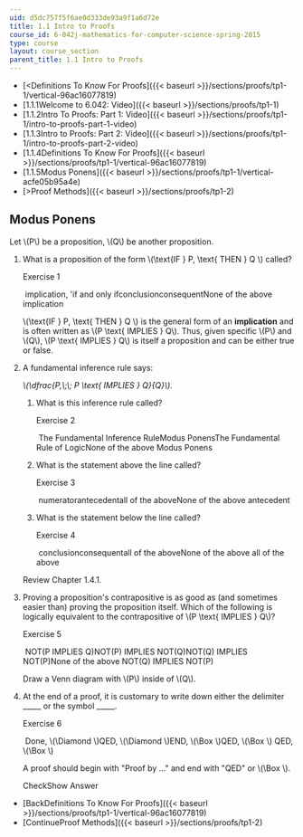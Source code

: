 ```yaml
---
uid: d5dc757f5f6ae0d333de93a9f1a6d72e
title: 1.1 Intro to Proofs
course_id: 6-042j-mathematics-for-computer-science-spring-2015
type: course
layout: course_section
parent_title: 1.1 Intro to Proofs
---
```


*   [<Definitions To Know For Proofs]({{< baseurl >}}/sections/proofs/tp1-1/vertical-96ac16077819)
*   [1.1.1Welcome to 6.042: Video]({{< baseurl >}}/sections/proofs/tp1-1)
*   [1.1.2Intro To Proofs: Part 1: Video]({{< baseurl >}}/sections/proofs/tp1-1/intro-to-proofs-part-1-video)
*   [1.1.3Intro to Proofs: Part 2: Video]({{< baseurl >}}/sections/proofs/tp1-1/intro-to-proofs-part-2-video)
*   [1.1.4Definitions To Know For Proofs]({{< baseurl >}}/sections/proofs/tp1-1/vertical-96ac16077819)
*   [1.1.5Modus Ponens]({{< baseurl >}}/sections/proofs/tp1-1/vertical-acfe05b95a4e)
*   [\>Proof Methods]({{< baseurl >}}/sections/proofs/tp1-2)

Modus Ponens
------------

  

Let \\(P\\) be a proposition, \\(Q\\) be another proposition.

1.  What is a proposition of the form \\(\\text{IF } P, \\text{ THEN } Q \\) called?
    
    Exercise 1
    
    &nbsp;implication, 'if and only ifconclusionconsequentNone of the above implication&nbsp;
    
    \\(\\text{IF } P, \\text{ THEN } Q \\) is the general form of an **implication** and is often written as \\(P \\text{ IMPLIES } Q\\). Thus, given specific \\(P\\) and \\(Q\\), \\(P \\text{ IMPLIES } Q\\) is itself a proposition and can be either true or false.
    
2.  A fundamental inference rule says:
    
    _\\(\\dfrac{P,\\;\\; P \\text{ IMPLIES } Q}{Q}\\)._
    
    1.  What is this inference rule called?
        
        Exercise 2
        
        &nbsp;The Fundamental Inference RuleModus PonensThe Fundamental Rule of LogicNone of the above Modus Ponens&nbsp;
        
    2.  What is the statement above the line called?
        
        Exercise 3
        
        &nbsp;numeratorantecedentall of the aboveNone of the above antecedent&nbsp;
        
    3.  What is the statement below the line called?
        
        Exercise 4
        
        &nbsp;conclusionconsequentall of the aboveNone of the above all of the above&nbsp;
        
    
    Review Chapter 1.4.1.
    
3.  Proving a proposition's contrapositive is as good as (and sometimes easier than) proving the proposition itself. Which of the following is logically equivalent to the contrapositive of \\(P \\text{ IMPLIES } Q\\)?
    
    Exercise 5
    
    &nbsp;NOT(P IMPLIES Q)NOT(P) IMPLIES NOT(Q)NOT(Q) IMPLIES NOT(P)None of the above NOT(Q) IMPLIES NOT(P)&nbsp;
    
    Draw a Venn diagram with \\(P\\) inside of \\(Q\\).
    
4.  At the end of a proof, it is customary to write down either the delimiter \_\_\_\_\_ or the symbol \_\_\_\_\_.
    
    Exercise 6
    
    &nbsp;Done, \\(\\Diamond \\)QED, \\(\\Diamond \\)END, \\(\\Box \\)QED, \\(\\Box \\) QED, \\(\\Box \\)&nbsp;
    
    A proof should begin with "Proof by ..." and end with "QED" or \\(\\Box \\).
    
    CheckShow Answer
    

*   [BackDefinitions To Know For Proofs]({{< baseurl >}}/sections/proofs/tp1-1/vertical-96ac16077819)
*   [ContinueProof Methods]({{< baseurl >}}/sections/proofs/tp1-2)